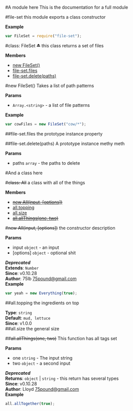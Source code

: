 #A module here
This is the documentation for a full module

<a name="module_file-set"></a>
#file-set
this module exports a class constructor

**Example**  
```js
var FileSet = require("file-set");
```

<a name="module_file-set"></a>
#class: FileSet ⏏
this class returns a set of files

**Members**

* [new FileSet()](#module_file-set)
* [file-set.files](#module_file-set#files)
* [file-set.delete(paths)](#module_file-set#delete)

<a name="module_file-set"></a>
#new FileSet()
Takes a list of path patterns

**Params**

-  `Array.<string>` - a list of file patterns

**Example**  
```js
var cowFiles = new FileSet("cow/*");
```

<a name="module_file-set#files"></a>
##file-set.files
the prototype instance property

<a name="module_file-set#delete"></a>
##file-set.delete(paths)
A prototype instance methy meth

**Params**

- paths `array` - the paths to delete



#And a class here

<a name="All"></a>
#~~class: All~~
a class with all of the things

**Members**

* [~~new All(input, [options])~~](#All)
* [all.topping](#All#topping)
* [all.size](#All#size)
* [~~all.allThings(one, two)~~](#All#allThings)

<a name="All"></a>
#~~new All(input, [options])~~
the constructor description

**Params**

- input `object` - an input
- [options] `object` - optional shit

***Deprecated***  
**Extends**: `Number`  
**Since**: v0.10.28  
**Author**: 75lb <75pound@gmail.com>  
**Example**  
```js
var yeah = new Everything(true);
```

<a name="All#topping"></a>
##all.topping
the ingredients on top

**Type**: `string`  
**Default**: `mud, lettuce`  
**Since**: v1.0.0  
<a name="All#size"></a>
##all.size
the general size

<a name="All#allThings"></a>
##~~all.allThings(one, two)~~
This function has all tags set

**Params**

- one `string` - The input string
- two `object` - a second input

***Deprecated***  
**Returns**: `object` | `string` - this return has several types  
**Since**: v0.10.28  
**Author**: Lloyd <75pound@gmail.com>  
**Example**  
```js
all.allTogether(true);
```


